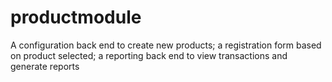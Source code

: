 # productmodule
A configuration back end to create new products; a registration form based on product selected; a reporting back end to view transactions and generate reports

